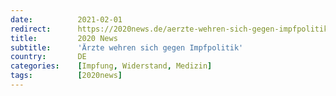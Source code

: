 ```yaml
---
date:          2021-02-01
redirect:      https://2020news.de/aerzte-wehren-sich-gegen-impfpolitik/
title:         2020 News
subtitle:      'Ärzte wehren sich gegen Impfpolitik'
country:       DE
categories:    [Impfung, Widerstand, Medizin]
tags:          [2020news]
---
```


